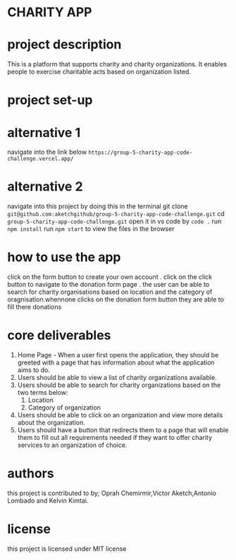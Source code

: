 # CHARITY APP
# project description 
This is a  platform that supports charity and charity organizations. It enables people to exercise charitable acts based on organization listed.
# project set-up
# alternative 1
navigate into the link below
`https://group-5-charity-app-code-challenge.vercel.app/`

# alternative 2
navigate into this project by doing this in the terminal
git clone `git@github.com:aketchgithub/group-5-charity-app-code-challenge.git`
cd `group-5-charity-app-code-challenge.git`
open it in vs code by
`code .`
run `npm install`
run `npm start` to view the files in the browser
# how to use the app
click on the form button to create your own account .
click on the click button to navigate to the donation form page .
the user can be able to search for charity organisations based on location and the category of oragnisation.whennone clicks on the donation form button they are able to fill there donations
# core deliverables
1. Home Page - When a user first opens the application, they should be greeted with a page that has information about what the application aims to do.
2. Users should be able to view a list of charity organizations available.
3. Users should be able to search for charity organizations based on the two terms below:
	1. Location
	2. Category of organization
4. Users should be able to click on an organization and view more details about the organization.
5. Users should have a button that redirects them to a page that will enable them to fill out all requirements needed if they want to offer charity services to an organization of choice.
# authors
this project is contributed to by;
Oprah Chemirmir,Victor Aketch,Antonio Lombado and Kelvin Kimtai.
# license
this project is licensed under 
MIT license


